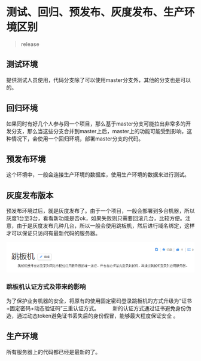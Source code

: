 # 测试、回归、预发布、灰度发布、生产环境区别
> release

## 测试环境
提供测试人员使用，代码分支除了可以使用master分支外，其他的分支也是可以的。

## 回归环境
如果同时有好几个人参与同一个项目，那么基于master分支可能拉出非常多的开发分支，那么当这些分支合并到master上后，master上的功能可能受到影响，这种情况下，会使用一个回归环境，部署master分支的代码。

## 预发布环境
这个环境中，一般会连接生产环境的数据库，使用生产环境的数据来进行测试。

## 灰度发布版本
预发布环境过后，就是灰度发布了。由于一个项目，一般会部署到多台机器，所以灰度1台至3台，看看新功能是否ok，如果失败则只需要回滚几台，比较方便。注意，由于是灰度发布几种几台，所以一般会使用跳板机，然后进行域名绑定，这样才可以保证只访问有最新代码的服务器。

![alt](./imgs/release-1.png)

### 跳板机认证方式及带来的影响
为了保护业务机器的安全，将原有的使用固定密码登录跳板机的方式升级为“证书+固定密码+动态验证码”三重认证方式。
　　
新的认证方式通过证书避免身份伪造，通过动态token避免证书丢失后的身份假冒，能够最大程度保证安全 。

## 生产环境
所有服务器上的代码都已经是最新的了。



